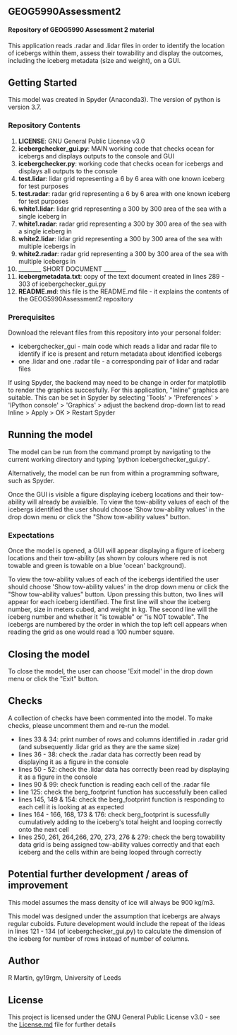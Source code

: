 ## GEOG5990Assessment2
#### Repository of GEOG5990 Assessment 2 material

This application reads .radar and .lidar files in order to identify the location of icebergs within them, assess their towability and display the outcomes, including the iceberg metadata (size and weight), on a GUI.

## Getting Started
This model was created in Spyder (Anaconda3). The version of python is version 3.7.

### Repository Contents
1. **LICENSE**: GNU General Public License v3.0
2. **icebergchecker_gui.py**: MAIN working code that checks ocean for icebergs and displays outputs to the console and GUI
3. **icebergchecker.py**: working code that checks ocean for icebergs and displays all outputs to the console
4. **test.lidar**: lidar grid representing a 6 by 6 area with one known iceberg for test purposes
5. **test.radar**: radar grid representing a 6 by 6 area with one known iceberg for test purposes
6. **white1.lidar**: lidar grid representing a 300 by 300 area of the sea with a single iceberg in
7. **white1.radar**: radar grid representing a 300 by 300 area of the sea with a single iceberg in
8. **white2.lidar**: lidar grid representing a 300 by 300 area of the sea with multiple icebergs in
9. **white2.radar**: radar grid representing a 300 by 300 area of the sea with multiple icebergs in
10. ________ SHORT DOCUMENT ________
11. **icebergmetadata.txt**: copy of the text document created in lines 289 - 303 of icebergchecker_gui.py
12. **README.md**: this file is the README.md file - it explains the contents of the GEOG5990Assessment2 repository


### Prerequisites
Download the relevant files from this repository into your personal folder:
* icebergchecker_gui - main code which reads a lidar and radar file to identify if ice is present and return metadata about identified icebergs
* one .lidar and one .radar tile - a corresponding pair of lidar and radar files

If using Spyder, the backend may need to be change in order for matplotlib to render the graphics succesfully. For this application, "Inline" graphics are suitable. This can be set in Spyder by selecting 'Tools' > 'Preferences' > 'IPython console' > 'Graphics' > adjust the backend drop-down list to read Inline > Apply > OK > Restart Spyder

## Running the model
The model can be run from the command prompt by navigating to the current working directory and typing 'python icebergchecker_gui.py'.

Alternatively, the model can be run from within a programming software, such as Spyder.

Once the GUI is visible a figure displaying iceberg locations and their tow-ability will already be avaialble. To view the tow-ability values of each of the icebergs identified the user should choose 'Show tow-ability values' in the drop down menu or click the "Show tow-ability values" button.

### Expectations
Once the model is opened, a GUI will appear displaying a figure of iceberg locations and their tow-ability (as shown by colours where red is not towable and green is towable on a blue 'ocean' background). 

To view the tow-ability values of each of the icebergs identified the user should choose 'Show tow-ability values' in the drop down menu or click the "Show tow-ability values" button. Upon pressing this button, two lines will appear for each iceberg identified. The first line will show the iceberg number, size in meters cubed, and weight in kg. The second line will the iceberg number and whether it "is towable" or "is NOT towable". The icebergs are numbered by the order in which the top left cell appears when reading the grid as one would read a 100 number square.

## Closing the model
To close the model, the user can choose 'Exit model' in the drop down menu or click the "Exit" button.

## Checks
A collection of checks have been commented into the model. To make checks, please uncomment them and re-run the model.

* lines 33 & 34: print number of rows and columns identified in .radar grid (and subsequently .lidar grid as they are the same size)
* lines 36 - 38: check the .radar data has correctly been read by displaying it as a figure in the console
* lines 50 - 52: check the .lidar data has correctly been read by displaying it as a figure in the console
* lines 90 & 99: check function is reading each cell of the .radar file
* line 125: check the berg_footprint function has successfully been called
* lines 145, 149 & 154: check the berg_footprint function is responding to each cell it is looking at as expected
* lines 164 - 166, 168, 173 & 176: check berg_footprint is sucessfully cumulatively adding to the iceberg's total height and looping correctly onto the next cell
* lines 250, 261, 264,266, 270, 273, 276 & 279: check the berg towability data grid is being assigned tow-ability values correctly and that each iceberg and the cells within are being looped through correctly

## Potential further development / areas of improvement
This model assumes the mass density of ice will always be 900 kg/m3.

This model was designed under the assumption that icebergs are always regular cuboids. Future development would include the repeat of the ideas in lines 121 - 134 (of icebergchecker_gui.py) to calculate the dimension of the iceberg for number of rows instead of number of columns.

## Author
R Martin, gy19rgm, University of Leeds


## License
This project is licensed under the GNU General Public License v3.0 - see the [License.md](https://github.com/gy19rgm/GEOG5990Assessment2/blob/master/LICENSE) file for further details